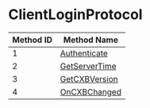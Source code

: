 # ClientLoginProtocol

| Method ID | Method Name |
|-----------|-------------|
| 1 | [Authenticate](#1-authenticate) |
| 2 | [GetServerTime](#2-getservertime) |
| 3 | [GetCXBVersion](#3-getcxbversion) |
| 4 | [OnCXBChanged](#4-oncxbchanged) |
